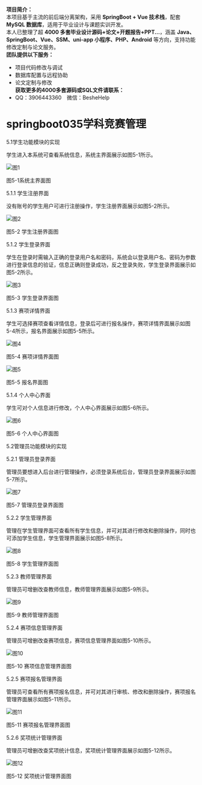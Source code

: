 **项目简介：**  
本项目基于主流的前后端分离架构，采用 **SpringBoot + Vue 技术栈**，配套 **MySQL 数据库**，适用于毕业设计与课题实训开发。  
本人已整理了超 **4000 多套毕业设计源码+论文+开题报告+PPT...**，涵盖 **Java、SpringBoot、Vue、SSM、uni-app 小程序、PHP、Android** 等方向，支持功能修改定制与论文服务。  
**团队提供以下服务：**  
- 项目代码修改与调试  
- 数据库配置与远程协助  
- 论文定制与修改  
**获取更多的4000多套源码或SQL文件请联系：**  
- QQ：3906443360 微信：BesheHelp


# springboot035学科竞赛管理





5.1学生功能模块的实现

学生进入本系统可查看系统信息，系统主界面展示如图5-1所示。

![图1](images/image_0.png)

图5-1系统主界面图

5.1.1 学生注册界面

没有账号的学生用户可进行注册操作，学生注册界面展示如图5-2所示。

![图2](images/image_1.png)

图5-2 学生注册界面图

5.1.2 学生登录界面

学生在登录时需输入正确的登录用户名和密码，系统会以登录用户名、密码为参数进行登录信息的验证，信息正确则登录成功，反之登录失败，学生登录界面展示如图5-2所示。

![图3](images/image_2.png)

图5-3   学生登录界面图

5.1.3 赛项详情界面

学生可选择赛项查看详情信息，登录后可进行报名操作，赛项详情界面展示如图5-4所示，报名界面展示如图5-5所示。

![图4](images/image_3.png)

图5-4 赛项详情界面图

![图5](images/image_4.png)

图5-5  报名界面图

5.1.4 个人中心界面

学生可对个人信息进行修改，个人中心界面展示如图5-6所示。

![图6](images/image_5.png)

图5-6  个人中心界面图

5.2管理员功能模块的实现

5.2.1 管理员登录界面

管理员要想进入后台进行管理操作，必须登录系统后台，管理员登录界面展示如图5-7所示。

![图7](images/image_6.png)

图5-7 管理员登录界面图

5.2.2 学生管理界面

管理在学生管理界面可查看所有学生信息，并可对其进行修改和删除操作，同时也可添加学生信息，学生管理界面展示如图5-8所示。

![图8](images/image_7.png)

图5-8 学生管理界面图

5.2.3 教师管理界面

管理员可增删改查教师信息，教师管理界面展示如图5-9所示。

![图9](images/image_8.png)

图5-9 教师管理界面图

5.2.4 赛项信息管理界面

管理员可增删改查赛项信息，赛项信息管理界面如图5-10所示。

![图10](images/image_9.png)

图5-10  赛项信息管理界面图

5.2.5 赛项报名管理界面

管理员可查看所有赛项报名信息，并可对其进行审核、修改和删除操作，赛项报名管理界面展示如图5-11所示。

![图11](images/image_10.png)

图5-11 赛项报名管理界面图

5.2.6 奖项统计管理界面

管理员可增删改查奖项统计信息，奖项统计管理界面展示如图5-12所示。

![图12](images/image_11.png)

图5-12 奖项统计管理界面图